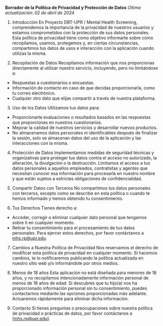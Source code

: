 **Borrador de la Política de Privacidad y Protección de Datos**
_Última actualización: 02 de abril de 2024_

1. Introducción
En Proyecto DBT-UPR / Mental Health Screening, comprendemos la importancia de la privacidad de nuestros usuarios y estamos comprometidos con la protección de sus datos personales. Esta política de privacidad tiene como objetivo informarte sobre cómo recopilamos, usamos, protegemos y, en ciertas circunstancias, compartimos tus datos de usos e interacción con la aplicación cuando utilizas la misma.

2. Recopilación de Datos
Recopilamos información que nos proporcionas directamente al utilizar nuestro servicio, incluyendo, pero no limitándose a:
-	Respuestas a cuestionarios o encuestas.
-	Información de contacto en caso de que decidas proporcionarla, como tu correo electrónico.
-	Cualquier otro dato que elijas compartir a través de nuestra plataforma.

3. Uso de los Datos
Utilizamos tus datos para:
-	Proporcionarte evaluaciones o resultados basados en las respuestas que proporcionas en nuestros cuestionarios.
-	Mejorar la calidad de nuestros servicios y desarrollar nuevos productos.
-	No almacenamos datos personales ni identificables después de finalizar la sesión, solo se almacenan datos del uso de la aplicación y las interacciones con la misma.

4. Protección de Datos
Implementamos medidas de seguridad técnicas y organizativas para proteger tus datos contra el acceso no autorizado, la alteración, la divulgación o la destrucción. Limitamos el acceso a tus datos personales a aquellos empleados, contratistas y agentes que necesitan conocer esa información para procesarla en nuestro nombre y que están sujetos a estrictas obligaciones de confidencialidad.

5. Compartir Datos con Terceros
No compartimos tus datos personales con terceros, excepto como se describe en esta política o cuando te hemos informado y hemos obtenido tu consentimiento.

6. Tus Derechos
Tienes derecho a:
-	Acceder, corregir o eliminar cualquier dato personal que tengamos sobre ti en cualquier momento.
-	Retirar tu consentimiento para el procesamiento de tus datos personales.
Para ejercer estos derechos, por favor contáctanos a mhs.rp@upr.edu.

7. Cambios a Nuestra Política de Privacidad
Nos reservamos el derecho de modificar esta política de privacidad en cualquier momento. Si hacemos cambios, te lo notificaremos publicando la política actualizada en nuestro sitio web y/o informándote por otros medios.

8. Menos de 18 años
Esta aplicación no está diseñada para menores de 18 años, y no recopilamos intencionadamente información personal de menos de 18 años de edad. Si descubres que tu hijo(a) nos ha proporcionado información personal sin tu consentimiento, puedes contactarnos mediante las opciones proporcionadas más adelante. Actuaremos rápidamente para eliminar dicha información.

9. Contacto
Si tienes preguntas o preocupaciones sobre nuestra política de privacidad o prácticas de datos, por favor contáctanos a [mhs.rp@upr.edu].


